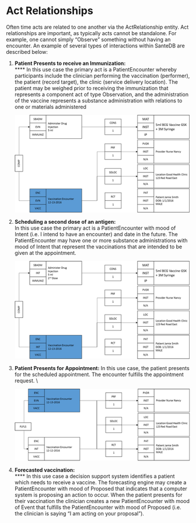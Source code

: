 # Act Relationships

Often time acts are related to one another via the ActRelationship entity. Act relationships are important, as typically acts cannot be standalone. For example, one cannot simply “Observe” something without having an encounter. An example of several types of interactions within SanteDB are described below:

1.  **Patient Presents to receive an Immunization:**\
    **** In this use case the primary act is a PatientEncounter whereby participants include the clinician performing the vaccination (performer), the patient (record target), the clinic (service delivery location). The patient may be weighed prior to receiving the immunization that represents a component act of type Observation, and the administration of the vaccine represents a substance administration with relations to one or materials administered&#x20;

    ![](<../../../../.gitbook/assets/image (104).png>)
2.  **Scheduling a second dose of an antigen:**\
    &#x20;In this use case the primary act is a PatientEncounter with mood of Intent (i.e. I intend to have an encounter) and date in the future. The PatientEncounter may have one or more substance administrations with mood of Intent that represent the vaccinations that are intended to be given at the appointment. &#x20;

    ![](<../../../../.gitbook/assets/image (128).png>)
3.  **Patient Presents for Appointment:** In this use case, the patient presents for the scheduled appointment. The encounter fulfills the appointment request.  \


    ![](<../../../../.gitbook/assets/image (114).png>)
4. **Forecasted vaccination:**\
   **** In this use case a decision support system identifies a patient which needs to receive a vaccine. The forecasting engine may create a PatientEncounter with mood of Proposed that indicates that a computer system is proposing an action to occur. When the patient presents for their vaccination the clinician creates a new PatientEncounter with mood of Event that fulfills the PatientEncounter with mood of Proposed (i.e. the clinician is saying “I am acting on your proposal”).
